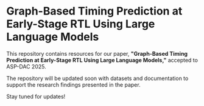 # Graph-Based Timing Prediction at Early-Stage RTL Using Large Language Models

This repository contains resources for our paper, **"Graph-Based Timing Prediction at Early-Stage RTL Using Large Language Models,"** accepted to ASP-DAC 2025.

The repository will be updated soon with datasets and documentation to support the research findings presented in the paper.

Stay tuned for updates!
